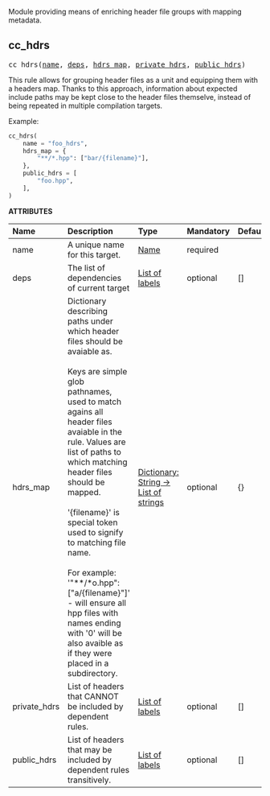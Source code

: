 <!-- Generated with Stardoc: http://skydoc.bazel.build -->

 Module providing means of enriching header file groups with mapping metadata. 

<a id="cc_hdrs"></a>

## cc_hdrs

<pre>
cc_hdrs(<a href="#cc_hdrs-name">name</a>, <a href="#cc_hdrs-deps">deps</a>, <a href="#cc_hdrs-hdrs_map">hdrs_map</a>, <a href="#cc_hdrs-private_hdrs">private_hdrs</a>, <a href="#cc_hdrs-public_hdrs">public_hdrs</a>)
</pre>


This rule allows for grouping header files as a unit and 
equipping them with a headers map. Thanks to this approach, 
information about expected include paths may be kept close
to the header files themselve, instead of being repeated 
in multiple compilation targets. 

Example:
```python
cc_hdrs(
    name = "foo_hdrs",
    hdrs_map = {
        "**/*.hpp": ["bar/{filename}"],
    },
    public_hdrs = [
        "foo.hpp",
    ],
)
```


**ATTRIBUTES**


| Name  | Description | Type | Mandatory | Default |
| :------------- | :------------- | :------------- | :------------- | :------------- |
| <a id="cc_hdrs-name"></a>name |  A unique name for this target.   | <a href="https://bazel.build/concepts/labels#target-names">Name</a> | required |  |
| <a id="cc_hdrs-deps"></a>deps |  The list of dependencies of current target   | <a href="https://bazel.build/concepts/labels">List of labels</a> | optional | [] |
| <a id="cc_hdrs-hdrs_map"></a>hdrs_map |  Dictionary describing paths under which header files should be avaiable as.<br><br>        Keys are simple glob pathnames, used to match agains all header files avaiable in the rule.         Values are list of paths to which matching header files should be mapped.<br><br>        '{filename}' is special token used to signify to matching file name.<br><br>        For example:         '"**/*o.hpp": ["a/{filename}"]' - will ensure all hpp files with names ending with '0'         will be also avaible as if they were placed in a subdirectory.   | <a href="https://bazel.build/rules/lib/dict">Dictionary: String -> List of strings</a> | optional | {} |
| <a id="cc_hdrs-private_hdrs"></a>private_hdrs |  List of headers that CANNOT be included by dependent rules.   | <a href="https://bazel.build/concepts/labels">List of labels</a> | optional | [] |
| <a id="cc_hdrs-public_hdrs"></a>public_hdrs |  List of headers that may be included by dependent rules transitively.   | <a href="https://bazel.build/concepts/labels">List of labels</a> | optional | [] |


